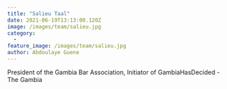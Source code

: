 ```yaml
---
title: "Salieu Taal"
date: 2021-06-19T13:13:00.120Z
image: /images/team/salieu.jpg
category:
  - 
feature_image: /images/team/salieu.jpg
author: Abdoulaye Guene
---
```

President of the Gambia Bar Association, Initiator of GambiaHasDecided - The Gambia
